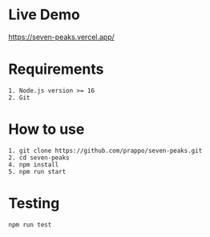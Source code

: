 # Live Demo
https://seven-peaks.vercel.app/

# Requirements
```
1. Node.js version >= 16
2. Git
```
# How to use
```
1. git clone https://github.com/prappo/seven-peaks.git
2. cd seven-peaks
4. npm install
5. npm run start
```
# Testing
```
npm run test

```


